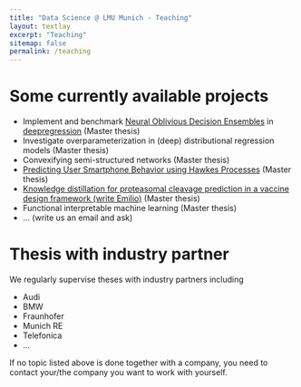 ```yaml
---
title: "Data Science @ LMU Munich - Teaching"
layout: textlay
excerpt: "Teaching"
sitemap: false
permalink: /teaching
---
```


# Some currently available projects

* Implement and benchmark [Neural Oblivious Decision Ensembles](https://arxiv.org/abs/1909.06312) in [deepregression](https://github.com/neural-structured-additive-learning/deepregression) (Master thesis)
* Investigate overparameterization in (deep) distributional regression models (Master thesis)
* Convexifying semi-structured networks (Master thesis)
* [Predicting User Smartphone Behavior using Hawkes Processes](https://docs.google.com/document/d/1Iy9lNkBY1UhAlaRJhTNdfM4DKtFnsaqlE7C_eOjkWBA/edit?usp=sharing) (Master thesis)
* [Knowledge distillation for proteasomal cleavage prediction in a vaccine design framework (write Emilio)](https://docs.google.com/document/d/1tAZzf8_TLvI8Nqt5FfwwYLinSpeYt9llNDs_CBrg9kw/edit) (Master thesis)
* Functional interpretable machine learning (Master thesis)
* ... (write us an email and ask)

# Thesis with industry partner

We regularly supervise theses with industry partners including

* Audi
* BMW
* Fraunhofer
* Munich RE
* Telefonica
* ...

If no topic listed above is done together with a company, you need to contact your/the company you want to work with yourself.
